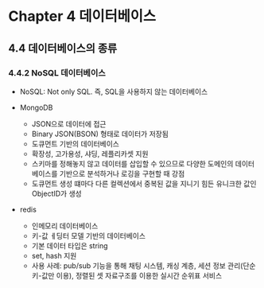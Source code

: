 # Chapter 4 데이터베이스

## 4.4 데이터베이스의 종류

### 4.4.2 NoSQL 데이터베이스

- NoSQL: Not only SQL. 즉, SQL을 사용하지 않는 데이터베이스
- MongoDB
  - JSON으로 데이터에 접근
  - Binary JSON(BSON) 형태로 데이터가 저장됨
  - 도큐먼트 기반의 데이터베이스
  - 확장성, 고가용성, 샤딩, 레플리카셋 지원
  - 스키마를 정해놓지 않고 데이터를 삽입할 수 있으므로 다양한 도메인의 데이터베이스를 기반으로 분석하거나 로깅을 구현할 때 강점
  - 도큐먼트 생성 떄마다 다른 컬렉션에서 중복된 값을 지니기 힘든 유니크한 값인 ObjectID가 생성

- redis
  - 인메모리 데이터베이스
  - 키-값 ㅔ딩터 모델 기반의 데이터베이스
  - 기본 데이터 타입은 string
  - set, hash 지원
  - 사용 사례: pub/sub 기능을 통해 채팅 시스템, 캐싱 계층, 세션 정보 관리(단순 키-값만 이용), 정렬된 셋 자료구조를 이용한 실시간 순위표 서비스
